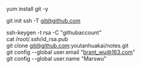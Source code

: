 yum install git -y

git init
ssh -T git@github.com

ssh-keygen -t rsa -C "githubaccount"  
cat /root/.ssh/id_rsa.pub  
git clone git@github.com:youtanhuakai/notes.git  
git config --global user.email "brant_wu@163.com"  
git config --global user.name "Marswu"  

